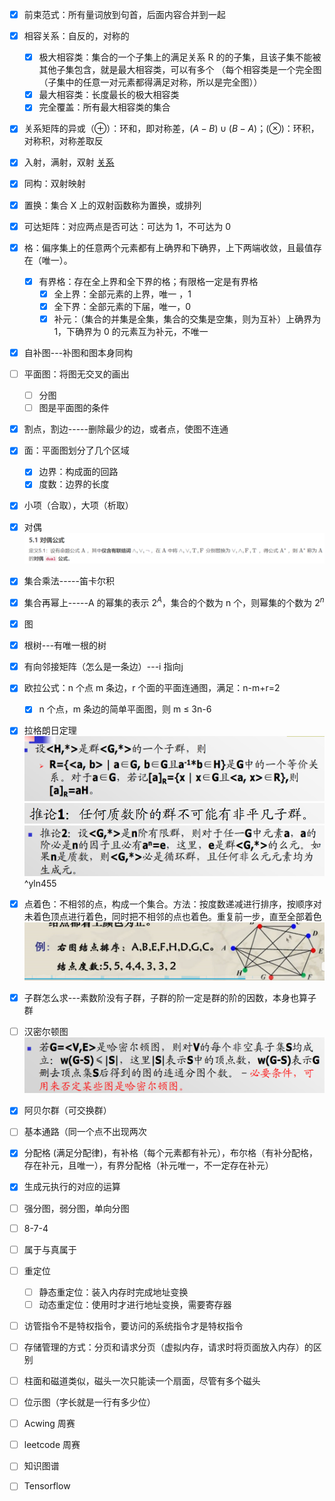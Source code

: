
- [x] 前束范式：所有量词放到句首，后面内容合并到一起
- [x] 相容关系：自反的，对称的
	- [x] 极大相容类：集合的一个子集上的满足关系 R 的的子集，且该子集不能被其他子集包含，就是最大相容类，可以有多个 （每个相容类是一个完全图（子集中的任意一对元素都得满足对称，所以是完全图））
	- [x] 最大相容类：长度最长的极大相容类
	- [x] 完全覆盖：所有最大相容类的集合
- [x] 关系矩阵的异或（$\oplus$）：环和，即对称差，$(A-B)\cup(B-A)$；($\otimes$)：环积，对称积，对称差取反
- [x] 入射，满射，双射 [关系](离散数学/关系.md#^oenrac)
- [x] 同构：双射映射
- [x] 置换：集合 X 上的双射函数称为置换，或排列
- [x] 可达矩阵：对应两点是否可达：可达为 1，不可达为 0
- [x] 格：偏序集上的任意两个元素都有上确界和下确界，上下两端收敛，且最值存在（唯一）。
	- [x] 有界格：存在全上界和全下界的格；有限格一定是有界格
		- [x] 全上界：全部元素的上界，唯一 ，1
		- [x] 全下界：全部元素的下届，唯一，0
		- [x] 补元：（集合的并集是全集，集合的交集是空集，则为互补）上确界为 1，下确界为 0 的元素互为补元，不唯一
- [x] 自补图---补图和图本身同构
- [ ] 平面图：将图无交叉的画出
	- [ ] 分图
	- [ ] 图是平面图的条件
- [x] 割点，割边-----删除最少的边，或者点，使图不连通
- [x] 面：平面图划分了几个区域
	- [x] 边界：构成面的回路
	- [x] 度数：边界的长度
- [x] 小项（合取），大项（析取）
- [x] 对偶![](附件/Pasted%20image%2020230318212533.png)
- [x] 集合乘法-----笛卡尔积
- [x] 集合再幂上-----A 的幂集的表示 $2^A$，集合的个数为 n 个，则幂集的个数为 $2^n$
- [x] 图
- [x] 根树---有唯一根的树
- [x] 有向邻接矩阵（怎么是一条边）---i 指向j
- [x] 欧拉公式：n 个点 m 条边，r 个面的平面连通图，满足：n-m+r=2
	- [x] n 个点，m 条边的简单平面图，则 m $\le$ 3n-6
- [x] 拉格朗日定理![](附件/Pasted%20image%2020230318223440.png) ![](附件/Pasted%20image%2020230318223501.png) ![](附件/Pasted%20image%2020230318223516.png)  ^yln455
- [x] 点着色：不相邻的点，构成一个集合。方法：按度数递减进行排序，按顺序对未着色顶点进行着色，同时把不相邻的点也着色。重复前一步，直至全部着色![](附件/Pasted%20image%2020230317212614.png)
- [x] 子群怎么求---素数阶没有子群，子群的阶一定是群的阶的因数，本身也算子群
- [ ] 汉密尔顿图![](附件/Pasted%20image%2020230321092912.png)
- [x] 阿贝尔群（可交换群）
- [ ] 基本通路（同一个点不出现两次
- [x] 分配格 (满足分配律)，有补格（每个元素都有补元），布尔格（有补分配格，存在补元，且唯一），有界分配格（补元唯一，不一定存在补元）
- [x] 生成元执行的对应的运算
- [ ] 强分图，弱分图，单向分图
- [ ] 8-7-4
- [ ] 属于与真属于

 - [ ] 重定位
	 - [ ] 静态重定位：装入内存时完成地址变换
	 - [ ] 动态重定位：使用时才进行地址变换，需要寄存器
 - [ ] 访管指令不是特权指令，要访问的系统指令才是特权指令
 - [ ] 存储管理的方式：分页和请求分页（虚拟内存，请求时将页面放入内存）的区别
 - [ ] 柱面和磁道类似，磁头一次只能读一个扇面，尽管有多个磁头
 - [ ] 位示图（字长就是一行有多少位）

- [ ] Acwing 周赛
- [ ] leetcode 周赛
- [ ] 知识图谱
- [ ] Tensorflow